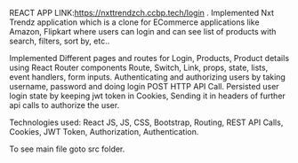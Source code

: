 REACT APP LINK:https://nxttrendzch.ccbp.tech/login .
Implemented Nxt Trendz application which is a clone for ECommerce applications like Amazon, Flipkart where users can login and can see list of products with search, filters, sort by, etc..

Implemented Different pages and routes for Login, Products, Product details using React Router components Route, Switch, Link, props, state, lists, event handlers, form inputs.
 Authenticating and authorizing users by taking username, password and doing login POST HTTP API Call.
 Persisted user login state by keeping jwt token in Cookies, Sending it in headers of further api calls to authorize the user.

Technologies used: React JS, JS, CSS, Bootstrap, Routing, REST API Calls, Cookies, JWT Token, Authorization, Authentication.

To see main file goto src folder.
